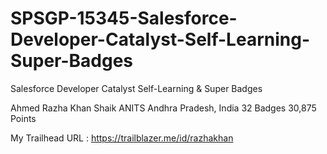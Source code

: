 # SPSGP-15345-Salesforce-Developer-Catalyst-Self-Learning-Super-Badges
Salesforce Developer Catalyst Self-Learning &amp; Super Badges

Ahmed Razha Khan Shaik
ANITS
Andhra Pradesh, India
32 Badges
30,875 Points

My Trailhead URL : https://trailblazer.me/id/razhakhan
